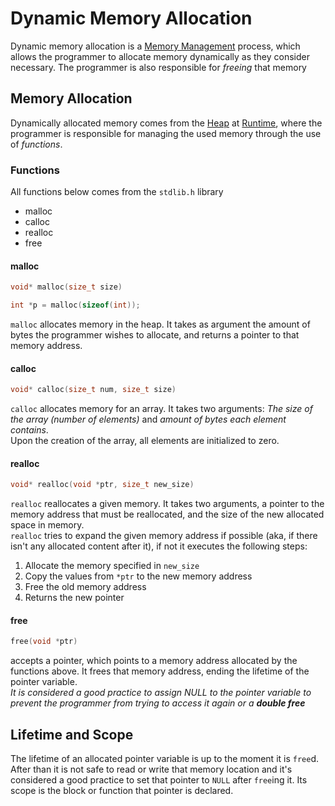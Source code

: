 # Dynamic Memory Allocation
Dynamic memory allocation is a [Memory Management](./CS50x_Memory-Management.md) process, which allows the programmer to allocate memory dynamically as they consider necessary. The programmer is also responsible for *freeing* that memory

## Memory Allocation
Dynamically allocated memory comes from the [Heap](./CS50x_Heap.md) at [Runtime](./CS50x_Runtime.md), where the programmer is responsible for managing the used memory through the use of *functions*.

### Functions
All functions below comes from the `stdlib.h` library  
- malloc          
- calloc          
- realloc         
- free            

#### malloc
```c
void* malloc(size_t size)

int *p = malloc(sizeof(int));
```
`malloc` allocates memory in the heap. It takes as argument the amount of bytes the programmer wishes to allocate, and returns a pointer to that memory address.  

#### calloc
```c
void* calloc(size_t num, size_t size)
```
`calloc` allocates memory for an array. It takes two arguments: *The size of the array (number of elements)* and *amount of bytes each element contains*.  
Upon the creation of the array, all elements are initialized to zero.  


#### realloc
```c
void* realloc(void *ptr, size_t new_size)
```
`realloc` reallocates a given memory. It takes two arguments, a pointer to the memory address that must be reallocated, and the size of the new allocated space in memory.  
`realloc` tries to expand the given memory address if possible (aka, if there isn't any allocated content after it), if not it executes the following steps:
1. Allocate the memory specified in `new_size`
2. Copy the values from `*ptr` to the new memory address
3. Free the old memory address
4. Returns the new pointer

#### free
```c
free(void *ptr)
```
accepts a pointer, which points to a memory address allocated by the functions above. It frees that memory address, ending the lifetime of the pointer variable.  
*It is considered a good practice to assign NULL to the pointer variable to prevent the programmer from trying to access it again or a **double free***

## Lifetime and Scope
The lifetime of an allocated pointer variable is up to the moment it is `free`d. After than it is not safe to read or write that memory location and it's considered a good practice to set that pointer to `NULL` after `free`ing it.
Its scope is the block or function that pointer is declared.


